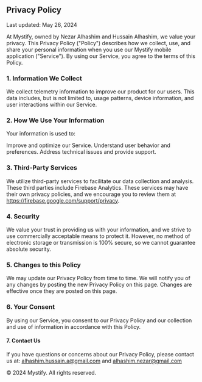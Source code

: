 Privacy Policy
--------------
Last updated: May 26, 2024

At Mystify, owned by Nezar Alhashim and Hussain Alhashim, we value your privacy. This Privacy Policy ("Policy") describes how we collect, use, and share your personal information when you use our Mystify mobile application ("Service"). By using our Service, you agree to the terms of this Policy.

### 1. Information We Collect
We collect telemetry information to improve our product for our users. This data includes, but is not limited to, usage patterns, device information, and user interactions within our Service.

### 2. How We Use Your Information
Your information is used to:

Improve and optimize our Service.
Understand user behavior and preferences.
Address technical issues and provide support.
### 3. Third-Party Services
We utilize third-party services to facilitate our data collection and analysis. These third parties include Firebase Analytics. These services may have their own privacy policies, and we encourage you to review them at https://firebase.google.com/support/privacy.

### 4. Security
We value your trust in providing us with your information, and we strive to use commercially acceptable means to protect it. However, no method of electronic storage or transmission is 100% secure, so we cannot guarantee absolute security.

### 5. Changes to this Policy
We may update our Privacy Policy from time to time. We will notify you of any changes by posting the new Privacy Policy on this page. Changes are effective once they are posted on this page.

### 6. Your Consent
By using our Service, you consent to our Privacy Policy and our collection and use of information in accordance with this Policy.

#### 7. Contact Us
If you have questions or concerns about our Privacy Policy, please contact us at: alhashim.hussain.a@gmail.com and alhashim.nezar@gmail.com

© 2024 Mystify. All rights reserved.
